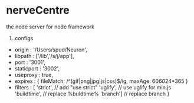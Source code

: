 nerveCentre
======

the node server for node framework

1. configs

- origin : '/Users/spud/Neuron',
- libpath : ['/lib','/s/j/app'],
- port : '3001',
- staticport : '3002',
- useproxy : true,
- expires : {
	fileMatch: /^(gif|png|jpg|js|css)$/ig,
	maxAge: 60*60*24*365
}
- filters : [
	'strict', // add "use strict"
	'uglify', // use uglify for min.js
	'buildtime', // replace %buldtime%
	'branch']	// replace branch
}
